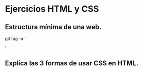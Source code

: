 # Ejercicios HTML y CSS
## Estructura mínima de una web.
git tag -a '<!DOCTYPE html>
<html>
<head>
	<title></title>
</head>
<body>

</body>
</html>'

## Explica las 3 formas de usar CSS en HTML.
